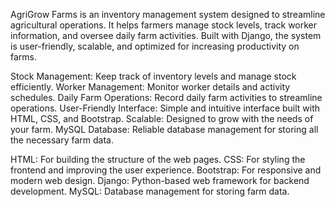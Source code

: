 
AgriGrow Farms is an inventory management system designed to streamline agricultural operations. It helps farmers manage stock levels, track worker information, and oversee daily farm activities. Built with Django, the system is user-friendly, scalable, and optimized for increasing productivity on farms.



Stock Management: Keep track of inventory levels and manage stock efficiently.
Worker Management: Monitor worker details and activity schedules.
Daily Farm Operations: Record daily farm activities to streamline operations.
User-Friendly Interface: Simple and intuitive interface built with HTML, CSS, and Bootstrap.
Scalable: Designed to grow with the needs of your farm.
MySQL Database: Reliable database management for storing all the necessary farm data.



HTML: For building the structure of the web pages.
CSS: For styling the frontend and improving the user experience.
Bootstrap: For responsive and modern web design.
Django: Python-based web framework for backend development.
MySQL: Database management for storing farm data.

